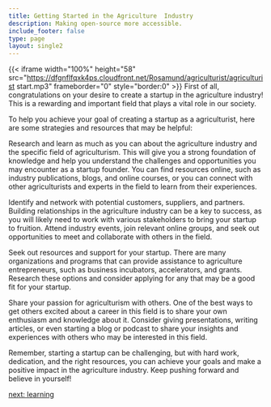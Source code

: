 ```yaml
---
title: Getting Started in the Agriculture  Industry
description: Making open-source more accessible.
include_footer: false
type: page
layout: single2
---
```


{{< iframe width="100%" height="58" src="https://dfgnflfqxk4ps.cloudfront.net/Rosamund/agriculturist/agriculturist start.mp3" frameborder="0" style="border:0" >}}
First of all, congratulations on your desire to create a startup in the agriculture industry! This is a rewarding and important field that plays a vital role in our society.

To help you achieve your goal of creating a startup as a agriculturist, here are some strategies and resources that may be helpful:

Research and learn as much as you can about the agriculture industry and the specific field of agriculturism. This will give you a strong foundation of knowledge and help you understand the challenges and opportunities you may encounter as a startup founder. You can find resources online, such as industry publications, blogs, and online courses, or you can connect with other agriculturists and experts in the field to learn from their experiences.

Identify and network with potential customers, suppliers, and partners. Building relationships in the agriculture industry can be a key to success, as you will likely need to work with various stakeholders to bring your startup to fruition. Attend industry events, join relevant online groups, and seek out opportunities to meet and collaborate with others in the field.

Seek out resources and support for your startup. There are many organizations and programs that can provide assistance to agriculture entrepreneurs, such as business incubators, accelerators, and grants. Research these options and consider applying for any that may be a good fit for your startup.

Share your passion for agriculturism with others. One of the best ways to get others excited about a career in this field is to share your own enthusiasm and knowledge about it. Consider giving presentations, writing articles, or even starting a blog or podcast to share your insights and experiences with others who may be interested in this field.

Remember, starting a startup can be challenging, but with hard work, dedication, and the right resources, you can achieve your goals and make a positive impact in the agriculture industry. Keep pushing forward and believe in yourself!


<a href="https://workdojos.com/agriculturist/learning">next: learning</a>

